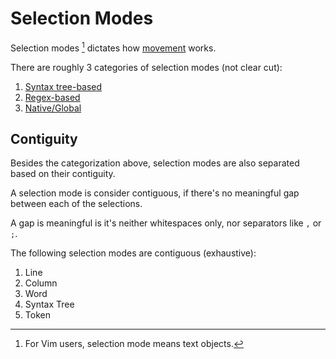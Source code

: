 # Selection Modes

Selection modes [^1] dictates how [movement](../movements.md) works.

There are roughly 3 categories of selection modes (not clear cut):

1. [Syntax tree-based](./syntax-tree-based.md)
2. [Regex-based](./regex-based.md)
3. [Native/Global](./native-global/index.md)

[^1]: For Vim users, selection mode means text objects.

## Contiguity

Besides the categorization above, selection modes are also separated based on their contiguity.

A selection mode is consider contiguous, if there's no meaningful gap between each of the selections.

A gap is meaningful is it's neither whitespaces only, nor separators like `,` or `;`.

The following selection modes are contiguous (exhaustive):

1. Line
1. Column
1. Word
1. Syntax Tree
1. Token
